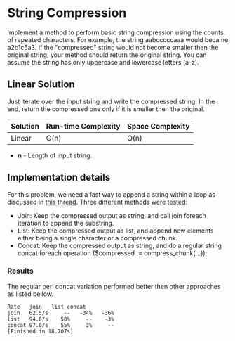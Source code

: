 # String Compression

Implement a method to perform basic string compression using the counts of repeated characters. For example, the string aabcccccaaa would became a2b1c5a3\. If the "compressed" string would not become smaller then the original string, your method should return the original string. You can assume the string has only uppercase and lowercase letters (a-z).

## Linear Solution

Just iterate over the input string and write the compressed string. In the end, return the compressed one only if it is smaller then the original.

Solution | Run-time Complexity | Space Complexity
-------- | ------------------- | ----------------
Linear   | O(n)                | O(n)

- **n** - Length of input string.

## Implementation details

For this problem, we need a fast way to append a string within a loop as discussed in [this thread](http://stackoverflow.com/questions/42332469/what-is-the-fastest-way-to-increment-a-string-in-perl). Three different methods were tested:

- Join: Keep the compressed output as string, and call join foreach iteration to append the substring.
- List: Keep the compressed output as list, and append new elements either being a single character or a compressed chunk.
- Concat: Keep the compressed output as string, and do a regular string concat foreach operation ($compressed .= compress_chunk(...));

### Results

The regular perl concat variation performed better then other approaches as listed bellow.

```
Rate   join   list concat
join   62.5/s     --   -34%   -36%
list   94.0/s    50%     --    -3%
concat 97.0/s    55%     3%     --
[Finished in 18.707s]
```
